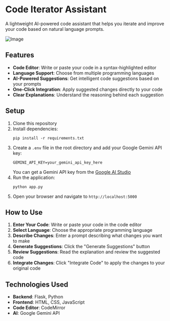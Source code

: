# Code Iterator Assistant

A lightweight AI-powered code assistant that helps you iterate and improve your code based on natural language prompts.

![Image](https://github.com/user-attachments/assets/64a54047-7c03-4c1e-b706-a57ff348e5b2)

## Features

- **Code Editor**: Write or paste your code in a syntax-highlighted editor
- **Language Support**: Choose from multiple programming languages
- **AI-Powered Suggestions**: Get intelligent code suggestions based on your prompts
- **One-Click Integration**: Apply suggested changes directly to your code
- **Clear Explanations**: Understand the reasoning behind each suggestion

## Setup

1. Clone this repository
2. Install dependencies:
   ```
   pip install -r requirements.txt
   ```
3. Create a `.env` file in the root directory and add your Google Gemini API key:
   ```
   GEMINI_API_KEY=your_gemini_api_key_here
   ```
   You can get a Gemini API key from the [Google AI Studio](https://makersuite.google.com/app/apikey)
4. Run the application:
   ```
   python app.py
   ```
5. Open your browser and navigate to `http://localhost:5000`

## How to Use

1. **Enter Your Code**: Write or paste your code in the code editor
2. **Select Language**: Choose the appropriate programming language
3. **Describe Changes**: Enter a prompt describing what changes you want to make
4. **Generate Suggestions**: Click the "Generate Suggestions" button
5. **Review Suggestions**: Read the explanation and review the suggested code
6. **Integrate Changes**: Click "Integrate Code" to apply the changes to your original code

## Technologies Used

- **Backend**: Flask, Python
- **Frontend**: HTML, CSS, JavaScript
- **Code Editor**: CodeMirror
- **AI**: Google Gemini API
